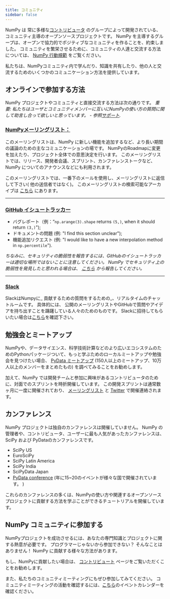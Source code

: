 ```yaml
---
title: コミュニティ
sidebar: false
---
```


NumPy は 常に多様な[コントリビュータ](/ja/teams/) のグループによって開発されている、コミュニティ主導のオープンソースプロジェクトです。 NumPy を主導するグループは、オープンで協力的でポジティブなコミュニティを作ることを、約束しました。 コミュニティを繁栄させるために、コミュニティの人達と交流する方法については、 [NumPy 行動規範](/ja/code-of-conduct) をご覧ください。

私たちは、NumPyコミュニティ内で学んだり、知識を共有したり、他の人と交流するためのいくつかのコミュニケーション方法を提供しています。


## オンラインで参加する方法

NumPy プロジェクトやコミュニティと直接交流する方法は次の通りです。 _重要: 私たちはユーザとコミュニティメンバーに互いにNumPyの使い方の質問に関して助言し合って欲しいと思っています。 - 参照[サポート](/gethelp)._


### [NumPyメーリングリスト：](https://mail.python.org/mailman/listinfo/numpy-discussion)

このメーリングリストは、NumPy に新しい機能を追加するなど、より長い期間の議論のための主なコミュニケーションの場です。 NumPyのRoadmapに変更を加えたり、プロジェクト全体での意思決定を行います。 このメーリングリストでは、リリース、開発者会議、スプリント、カンファレンストークなど、NumPy についてのアナウンスなどにも利用されます。

このメーリングリストでは、一番下のメールを使用し、メーリングリストに返信して下さい( 他の送信者ではなく)。 このメーリングリストの検索可能なアーカイブは [こちら](https://mail.python.org/archives/list/numpy-discussion@python.org/) にあります。

***

### [GitHub イシュートラッカー](https://github.com/numpy/numpy/issues)

- バグレポート（例：”`np.arange(3).shape` returns `(5,)`, when it should return `(3,)`");
- ドキュメントの問題 (例: "I find this section unclear");
- 機能追加リクエスト (例: "I would like to have a new interpolation method in `np.percentile`").

_ちなみに、セキュリティの脆弱性を報告するには、GitHubのイシュートラッカーは適切な場所ではないことに注意してください。 NumPy でセキュリティ上の脆弱性を発見したと思われる場合は、 [こちら](https://tidelift.com/docs/security) から報告してください。_

***

### [Slack](https://numpy-team.slack.com)

SlackはNumpyに_ 貢献するための質問をするための_、リアルタイムのチャットルームです。 具体的には、 公開のメーリングリストやGitHubで質問やアイデアを持ち出すことを躊躇している人々のためのものです。 Slackに招待してもらいたい場合は[こちら](https://numpy.org/devdocs/dev/index.html#contributing-to-numpy)を確認下さい。


## 勉強会とミートアップ

NumPyや、データサイエンス、科学技術計算などのより広いエコシステムのためのPythonパッケージついて、もっと学ぶためのローカルミートアップや勉強会を見つけたい場合、 [PyData ミートアップ](https://www.meetup.com/pro/pydata/) (150人以上のミートアップ、10万人以上のメンバーをまとめたもの) を調べてみることをお勧めします。

加えて、NumPy では開発チームと参加に興味があるコントリビュータのために、対面でのスプリントを時折開催しています。 この開発スプリントは通常数ヶ月に一度に開催されており、 [メーリングリスト](https://mail.python.org/mailman/listinfo/numpy-discussion) と [Twitter](https://twitter.com/numpy_team) で開催連絡されます。


## カンファレンス

NumPy プロジェクトは独自のカンファレンスは開催していません。 NumPy の管理者や、コントリビュータ、ユーザーに最も人気があったカンファレンスは、SciPy および PyDataのカンファレンスです。

- SciPy US
- EuroSciPy
- SciPy Latin America
- SciPy India
- SciPyData Japan
- [PyData conference](https://pydata.org/event-schedule/) (年に15~20のイベントが様々な国で開催されています。 )

これらのカンファレンスの多くは、NumPyの使い方や関連するオープンソースプロジェクトに貢献する方法を学ぶことができるチュートリアルを開催しています。


## NumPy コミュニティに参加する

NumPyプロジェクトを成功させるには、あなたの専門知識とプロジェクトに関する熱意が必要です。 プログラマーじゃないから参加できない？ そんなことはありません！ NumPy に貢献する様々な方法があります。

もし、NumPyに貢献したい場合は、 [コントリビュート](/ja/contribute) ページをご覧いただくことをお勧めします。

また、私たちのコミュニティミーティングにもぜひ参加してみてください。 コミュニティミーティングの活動を確認するには、[こちら](https://scientific-python.org/calendars/)のイベントカレンダーを確認ください。

